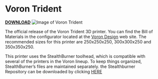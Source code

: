 # Voron Trident
**[DOWNLOAD](https://github.com/VoronDesign/Voron-Trident/archive/refs/heads/main.zip)**
![Image of Voron Trident](https://vorondesign.com/images/voron_trident.jpg)

The official release of the Voron Trident 3D printer.  You can find the Bill of Materials in the configurator located at the [Voron Design]( http://vorondesign.com/voron_trident) web site.  The recommended sizes for this printer are 250x250x250, 300x300x250 and 350x350x250.

This printer uses the StealthBurner toolhead, which is compatible with several of the printers in the Voron lineup. 
To keep things organized, StealthBurner’s files are maintained separately. 
the Stealthburner Repository can be downloaded by clicking [HERE](https://github.com/VoronDesign/Voron-Stealthburner/archive/refs/heads/main.zip)
